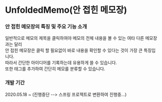 # UnfoldedMemo(안 접힌 메모장)

### 안 접힌 메모장의 특징 및 주요 기능 소개
일반적으로 메모의 제목을 클릭하여야 메모의 전체 내용을 볼 수 있는 여타 다른 메모장과는 달리  
안 접힌 메모장은 클릭 할 필요없이 바로 내용을 확인할 수 있다는 것이 가장 큰 특징입니다.  
따라서 간단한 아이디어를 기록하는데 유용하게 쓸 수 있습니다.  
또한 태그를 추가하여 간단히 메모를 분류할 수 있습니다.  

### 개발 기간
2020.05.18 ~ (진행중단 --> 스프링 프로젝트로 변환하여 진행중...)
